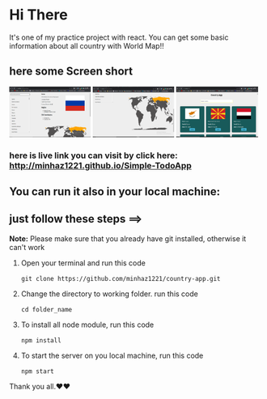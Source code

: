 # Hi There  
It's one of my practice project with react. You can get some basic information about all country with World Map!!

## here some Screen short  

<img src="./src/image/Screenshot%20(122).png" alt="MarineGEO circle logo" style="height: 100px; width:32%;"/>
<img src="./src/image/Screenshot%20(123).png" alt="MarineGEO circle logo" style="height: 100px; width:32%;"/>
<img src="./src/image/Screenshot%20(124).png" alt="MarineGEO circle logo" style="height: 100px; width:32%;"/>

### here is live link you can visit by click here:  http://minhaz1221.github.io/Simple-TodoApp 


## You can run it also in your  local machine: 
## just follow these steps  ==>  

__Note:__ Please make sure that you already have git installed, otherwise it can't work

1. Open your terminal and run this code 
    ```
    git clone https://github.com/minhaz1221/country-app.git
    ```  
2. Change the directory to working folder. run this code  
    ```
    cd folder_name 
    ```  
3. To install all node module, run this code  
    ```
    npm install
    ```  
4. To start the server on you local machine, run this code  
    ```
    npm start 
    ```

Thank you all.❤❤
